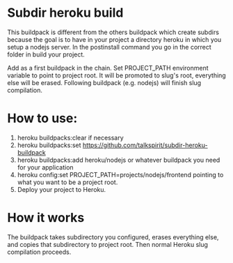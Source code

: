 # Subdir heroku build

This buildpack is different from the others buildpack which create subdirs because the goal is to have in your project a directory heroku in which you setup a nodejs server. In the postinstall command you go in the correct folder in build your project.

Add as a first buildpack in the chain. Set PROJECT_PATH environment variable to point to project root. It will be promoted to slug's root, everything else will be erased. Following buildpack (e.g. nodejs) will finish slug compilation.

# How to use:

1. heroku buildpacks:clear if necessary
2. heroku buildpacks:set https://github.com/talkspirit/subdir-heroku-buildpack
3. heroku buildpacks:add heroku/nodejs or whatever buildpack you need for your application
4. heroku config:set PROJECT_PATH=projects/nodejs/frontend pointing to what you want to be a project root.
5. Deploy your project to Heroku.

# How it works

The buildpack takes subdirectory you configured, erases everything else, and copies that subdirectory to project root. Then normal Heroku slug compilation proceeds.
